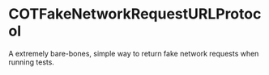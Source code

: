 # COTFakeNetworkRequestURLProtocol
A extremely bare-bones, simple way to return fake network requests when running tests.
